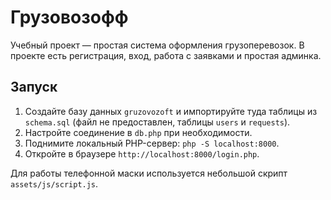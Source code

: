 # Грузовозофф

Учебный проект — простая система оформления грузоперевозок. В проекте есть регистрация, вход, работа с заявками и простая админка.

## Запуск
1. Создайте базу данных `gruzovozoft` и импортируйте туда таблицы из `schema.sql` (файл не предоставлен, таблицы `users` и `requests`).
2. Настройте соединение в `db.php` при необходимости.
3. Поднимите локальный PHP-сервер: `php -S localhost:8000`.
4. Откройте в браузере `http://localhost:8000/login.php`.

Для работы телефонной маски используется небольшой скрипт `assets/js/script.js`.

